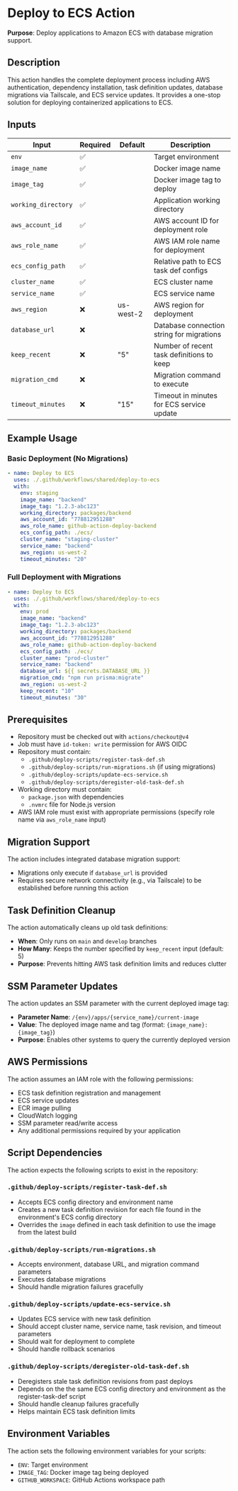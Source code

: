# Deploy to ECS Action

**Purpose**: Deploy applications to Amazon ECS with database migration support.

## Description

This action handles the complete deployment process including AWS authentication, dependency installation, task definition updates, database migrations via Tailscale, and ECS service updates. It provides a one-stop solution for deploying containerized applications to ECS.

## Inputs

| Input               | Required | Default   | Description                               |
| ------------------- | -------- | --------- | ----------------------------------------- |
| `env`               | ✅       |           | Target environment                        |
| `image_name`        | ✅       |           | Docker image name                         |
| `image_tag`         | ✅       |           | Docker image tag to deploy                |
| `working_directory` | ✅       |           | Application working directory             |
| `aws_account_id`    | ✅       |           | AWS account ID for deployment role        |
| `aws_role_name`     | ✅       |           | AWS IAM role name for deployment          |
| `ecs_config_path`   | ✅       |           | Relative path to ECS task def configs     |
| `cluster_name`      | ✅       |           | ECS cluster name                          |
| `service_name`      | ✅       |           | ECS service name                          |
| `aws_region`        | ❌       | us-west-2 | AWS region for deployment                 |
| `database_url`      | ❌       |           | Database connection string for migrations |
| `keep_recent`       | ❌       | "5"       | Number of recent task definitions to keep |
| `migration_cmd`     | ❌       |           | Migration command to execute              |
| `timeout_minutes`   | ❌       | "15"      | Timeout in minutes for ECS service update |

## Example Usage

### Basic Deployment (No Migrations)

```yaml
- name: Deploy to ECS
  uses: ./.github/workflows/shared/deploy-to-ecs
  with:
    env: staging
    image_name: "backend"
    image_tag: "1.2.3-abc123"
    working_directory: packages/backend
    aws_account_id: "778812951288"
    aws_role_name: github-action-deploy-backend
    ecs_config_path: ./ecs/
    cluster_name: "staging-cluster"
    service_name: "backend"
    aws_region: us-west-2
    timeout_minutes: "20"
```

### Full Deployment with Migrations

```yaml
- name: Deploy to ECS
  uses: ./.github/workflows/shared/deploy-to-ecs
  with:
    env: prod
    image_name: "backend"
    image_tag: "1.2.3-abc123"
    working_directory: packages/backend
    aws_account_id: "778812951288"
    aws_role_name: github-action-deploy-backend
    ecs_config_path: ./ecs/
    cluster_name: "prod-cluster"
    service_name: "backend"
    database_url: ${{ secrets.DATABASE_URL }}
    migration_cmd: "npm run prisma:migrate"
    aws_region: us-west-2
    keep_recent: "10"
    timeout_minutes: "30"
```

## Prerequisites

- Repository must be checked out with `actions/checkout@v4`
- Job must have `id-token: write` permission for AWS OIDC
- Repository must contain:
  - `.github/deploy-scripts/register-task-def.sh`
  - `.github/deploy-scripts/run-migrations.sh` (if using migrations)
  - `.github/deploy-scripts/update-ecs-service.sh`
  - `.github/deploy-scripts/deregister-old-task-def.sh`
- Working directory must contain:
  - `package.json` with dependencies
  - `.nvmrc` file for Node.js version
- AWS IAM role must exist with appropriate permissions (specify role name via `aws_role_name` input)

## Migration Support

The action includes integrated database migration support:

- Migrations only execute if `database_url` is provided
- Requires secure network connectivity (e.g., via Tailscale) to be established before running this action

## Task Definition Cleanup

The action automatically cleans up old task definitions:

- **When**: Only runs on `main` and `develop` branches
- **How Many**: Keeps the number specified by `keep_recent` input (default: 5)
- **Purpose**: Prevents hitting AWS task definition limits and reduces clutter

## SSM Parameter Updates

The action updates an SSM parameter with the current deployed image tag:

- **Parameter Name**: `/{env}/apps/{service_name}/current-image`
- **Value**: The deployed image name and tag (format: `{image_name}:{image_tag}`)
- **Purpose**: Enables other systems to query the currently deployed version

## AWS Permissions

The action assumes an IAM role with the following permissions:

- ECS task definition registration and management
- ECS service updates
- ECR image pulling
- CloudWatch logging
- SSM parameter read/write access
- Any additional permissions required by your application

## Script Dependencies

The action expects the following scripts to exist in the repository:

### `.github/deploy-scripts/register-task-def.sh`

- Accepts ECS config directory and environment name
- Creates a new task definition revision for each file found in the environment's ECS config directory
- Overrides the `image` defined in each task definition to use the image from the latest build

### `.github/deploy-scripts/run-migrations.sh`

- Accepts environment, database URL, and migration command parameters
- Executes database migrations
- Should handle migration failures gracefully

### `.github/deploy-scripts/update-ecs-service.sh`

- Updates ECS service with new task definition
- Should accept cluster name, service name, task revision, and timeout parameters
- Should wait for deployment to complete
- Should handle rollback scenarios

### `.github/deploy-scripts/deregister-old-task-def.sh`

- Deregisters stale task definition revisions from past deploys
- Depends on the the same ECS config directory and environment as the register-task-def script
- Should handle cleanup failures gracefully
- Helps maintain ECS task definition limits

## Environment Variables

The action sets the following environment variables for your scripts:

- `ENV`: Target environment
- `IMAGE_TAG`: Docker image tag being deployed
- `GITHUB_WORKSPACE`: GitHub Actions workspace path
